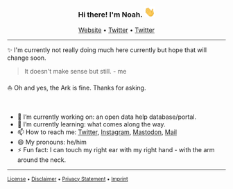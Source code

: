 <h3 id="top header" align="center">Hi there! I'm Noah. <img src="https://raw.githubusercontent.com/noahwagner/noahwagner/master/assets/hi.gif" alt="Hi GIF" style="width: 25px; height: 25 px"></h3>
<p align="center">
	<a href="https://www.noahwagner.de">Website</a>
	•
	<a href="https://twitter.com/noahwag">Twitter</a>
	•
	<a href="https://twitter.com/noahwag">Twitter</a>
</p>

---

<p id="content">
	✨ I'm currently not really doing much here currently but hope that will change soon.
	<blockquote>It doesn't make sense but still. - me</blockquote>
	⛵️ Oh and yes, the Ark is fine. Thanks for asking.
</p>

<br>

<ul id="facts">
	<li>🔭 I’m currently working on: an open data help database/portal.</li>
	<li>🌱 I’m currently learning: what comes along the way.</li>
	<li>📫 How to reach me: <a href="https://twitter.com/noahwag">Twitter</a>, <a href="https://www.instagram.com/noah.wagner">Instagram</a>, <a href="https://mastodon.social/@noahwagner">Mastodon</a>, <a href="mailto:hello@noahwagner.de">Mail</a></li>
	<li>😄 My pronouns: he/him</li>
	<li>⚡️ Fun fact: I can touch my right ear with my right hand - with the arm around the neck.</li>
</ul>

---

<p id="footer" style="font-size: smaller;">
	<a href="https://raw.githubusercontent.com/noahwagner/noahwagner/master/assets/LICENSE">License</a>
	•
	<a href="https://smdl.io/b1">Disclaimer</a>
	•
	<a href="https://www.noahwagner.de/legal/privacy.html">Privacy Statement</a>
	•
	<a href="https://www.noahwagner.de/legal/imprint.html">Imprint</a>
</p>


<!--
	**noahwagner/noahwagner** is a ✨ _special_ ✨ repository because its `README.md` (this file) appears on your GitHub profile.

	Here are some ideas to get you started:

	- 🔭 I’m currently working on ...
	- 🌱 I’m currently learning ...
	- 👯 I’m looking to collaborate on ...
	- 🤔 I’m looking for help with ...
	- 💬 Ask me about ...
	- 📫 How to reach me: ...
	- 😄 Pronouns: ...
	- ⚡ Fun fact: ...
-->
